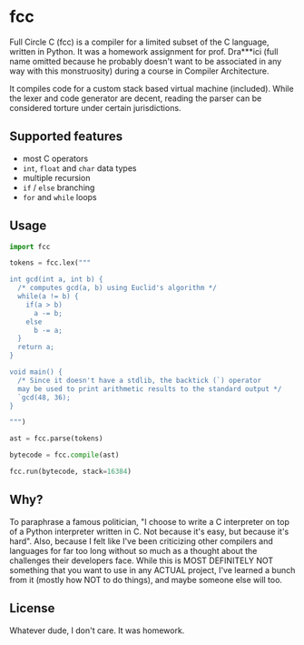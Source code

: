 fcc
===

Full Circle C (fcc) is a compiler for a limited subset of the C language, written in Python. It was a homework assignment for prof. Dra***ici (full name omitted because he probably doesn't want to be associated in any way with this monstruosity) during a course in Compiler Architecture.

It compiles code for a custom stack based virtual machine (included). While the lexer and code generator are decent, reading the parser can be considered torture under certain jurisdictions. 


Supported features
------------------

* most C operators
* `int`, `float` and `char` data types
* multiple recursion
* `if` / `else` branching
* `for` and `while` loops


Usage
-----


```python
import fcc

tokens = fcc.lex("""

int gcd(int a, int b) {
  /* computes gcd(a, b) using Euclid's algorithm */
  while(a != b) {
    if(a > b)
      a -= b;
    else
      b -= a;
  }
  return a;
}

void main() {
  /* Since it doesn't have a stdlib, the backtick (`) operator
  may be used to print arithmetic results to the standard output */
  `gcd(48, 36);
}

""")

ast = fcc.parse(tokens)

bytecode = fcc.compile(ast)

fcc.run(bytecode, stack=16384)

```


Why?
----

To paraphrase a famous politician, "I choose to write a C interpreter on top of a Python interpreter written in C. Not because it's easy, but because it's hard".
Also, because I felt like I've been criticizing other compilers and languages for far too long without so much as a thought about the challenges their developers face.
While this is MOST DEFINITELY NOT something that you want to use in any ACTUAL project, I've learned a bunch from it (mostly how NOT to do things), and maybe someone else will too.


License
-------

Whatever dude, I don't care. It was homework.
